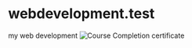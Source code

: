 # webdevelopment.test
my web development 
![Course Completion certificate](https://github.com/Rajendrakumarmohapatra/webdevelopment.test/blob/main/web%20development%20certificate.png)
